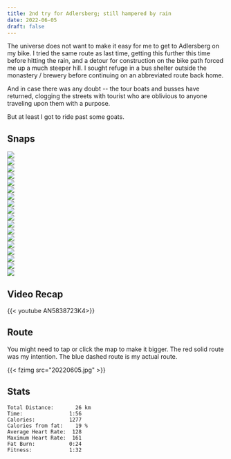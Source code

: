 ```yaml
---
title: 2nd try for Adlersberg; still hampered by rain
date: 2022-06-05
draft: false
---
```


The universe does not want to make it easy for me to get to Adlersberg on my bike.  I tried the same route as last time, getting this further this time before hitting the rain, and a detour for construction on the bike path forced me up a much steeper hill.  I sought refuge in a bus shelter outside the monastery / brewery before continuing on an abbreviated route back home.

And in case there was any doubt -- the tour boats and busses have returned, clogging the streets with tourist who are oblivious to anyone traveling upon them with a purpose.

But at least I got to ride past some goats.

## Snaps

![](20220605_104951_IMG_20220605_104951553_s.jpg)  
![](20220605_104958_IMG_20220605_104957875_s.jpg)  
![](20220605_105201_IMG220605-105201F.JPG_s.jpg)  
![](20220605_111048_IMG_20220605_111046143_s.jpg)  
![](20220605_111448_IMG_20220605_111448134_s.jpg)  
![](20220605_111634_IMG220605-111634F.JPG_s.jpg)  
![](20220605_111814_IMG220605-111814F.JPG_s.jpg)  
![](20220605_112018_IMG220605-112018F.JPG_s.jpg)  
![](20220605_112119_IMG220605-112119F.JPG_s.jpg)  
![](20220605_112153_IMG220605-112153F.JPG_s.jpg)  
![](20220605_112204_IMG220605-112204F.JPG_s.jpg)  
![](20220605_112235_IMG220605-112235F.JPG_s.jpg)  
![](20220605_112832_IMG_20220605_112831562_s.jpg)  
![](20220605_120607_IMG_20220605_120607748_BURST000_COVER_TOP_s.jpg)  
![](20220605_120805_IMG_20220605_120805220_s.jpg)  
![](20220605_122648_IMG_20220605_122648471_s.jpg)  
![](20220605_122655_IMG_20220605_122655851_s.jpg)  
![](20220605_124013_IMG220605-124013F.JPG_s.jpg)  

## Video Recap

{{< youtube AN5838723K4>}}

## Route
You might need to tap or click the map to make it bigger.  The red solid route was my intention.  The blue dashed route is my actual route.  

{{< fzimg src="20220605.jpg" >}}

## Stats

```
Total Distance:       26 km 
Time:               1:56
Calories:           1277
Calories from fat:    19 %
Average Heart Rate:  128
Maximum Heart Rate:  161
Fat Burn:           0:24
Fitness:            1:32
```

